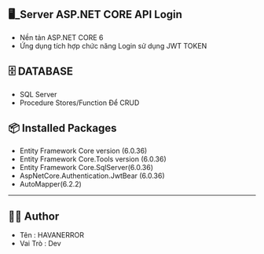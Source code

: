 ﻿## :desktop_computer:_Server ASP.NET CORE API Login
- Nền tản ASP.NET CORE 6 
- Ứng dụng tích hợp chức năng Login sử dụng JWT TOKEN 
## :file_cabinet: DATABASE
- SQL Server
- Procedure Stores/Function Để CRUD
## :package: Installed Packages
- Entity Framework Core version (6.0.36)
- Entity Framework Core.Tools version (6.0.36)
- Entity Framework Core.SqlServer(6.0.36)
- AspNetCore.Authentication.JwtBear (6.0.36)
- AutoMapper(6.2.2)

--------------------------------------
## :man_technologist: Author
- Tên : HAVANERROR
- Vai Trò : Dev 
